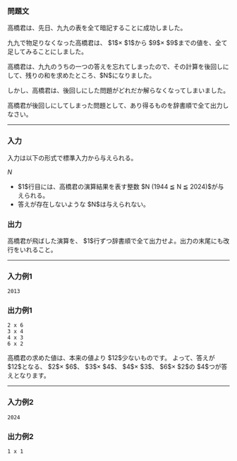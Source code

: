 
<div>

<div>

<div>

<section>

### **問題文**

<p>
高橋君は、先日、九九の表を全て暗記することに成功しました。
</p>

<p>
九九で物足りなくなった高橋君は、 $1$× $1$から $9$× $9$までの値を、全て足してみることにしました。
</p>

<p>
高橋君は、九九のうちの一つの答えを忘れてしまったので、その計算を後回しにして、残りの和を求めたところ、$N$になりました。
</p>

<p>
しかし、高橋君は、後回しにした問題がどれだか解らなくなってしまいました。
</p>

<p>
高橋君が後回しにしてしまった問題として、あり得るものを辞書順で全て出力しなさい。
</p>

</section>

</div>

---

<div>

<div>

<section>

### **入力**

<p>
入力は以下の形式で標準入力から与えられる。
</p>

<div>

$N$
</div>

<ul>

<li>
$1$行目には、高橋君の演算結果を表す整数 $N (1944 ≦ N ≦ 2024)$が与えられる。
</li>

<li>
答えが存在しないような $N$は与えられない。
</li>

</ul>

</section>

</div>

<div>

<section>

### **出力**

<p>
高橋君が飛ばした演算を、 $1$行ずつ辞書順で全て出力せよ。出力の末尾にも改行をいれること。
</p>

</section>

</div>

</div>

---

<div>

<section>

### **入力例1**

```
2013
```

</section>

</div>

<div>

<section>

### **出力例1**

```
2 x 6
3 x 4
4 x 3
6 x 2
```

<p>
高橋君の求めた値は、本来の値より $12$少ないものです。
よって、答えが $12$となる、 $2$× $6$、 $3$× $4$、 $4$× $3$、 $6$× $2$の $4$つが答えとなります。
</p>

</section>

</div>

---

<div>

<section>

### **入力例2**

```
2024
```

</section>

</div>

<div>

<section>

### **出力例2**

```
1 x 1
```

</section>

</div>

</div>

</div>
